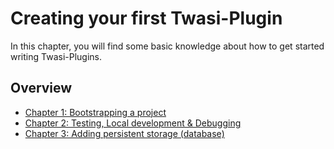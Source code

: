 # Creating your first Twasi-Plugin
In this chapter, you will find some basic knowledge about how to get started
writing Twasi-Plugins.

## Overview
- [Chapter 1: Bootstrapping a project](01-bootstrapping.md)
- [Chapter 2: Testing, Local development & Debugging](02-testing.md)
- [Chapter 3: Adding persistent storage (database)](03-database.md)
